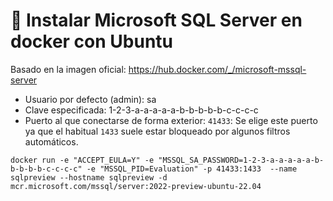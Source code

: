 # 🧾 Instalar Microsoft SQL Server en docker con Ubuntu

Basado en la imagen oficial: <https://hub.docker.com/_/microsoft-mssql-server>

- Usuario por defecto (admin): sa
- Clave especificada: 1-2-3-a-a-a-a-a-b-b-b-b-b-c-c-c-c
- Puerto al que conectarse de forma exterior: `41433`: Se elige este puerto ya que el habitual `1433` suele estar bloqueado por algunos filtros automáticos.

~~~~
docker run -e "ACCEPT_EULA=Y" -e "MSSQL_SA_PASSWORD=1-2-3-a-a-a-a-a-b-b-b-b-b-c-c-c-c" -e "MSSQL_PID=Evaluation" -p 41433:1433  --name sqlpreview --hostname sqlpreview -d mcr.microsoft.com/mssql/server:2022-preview-ubuntu-22.04
~~~~
